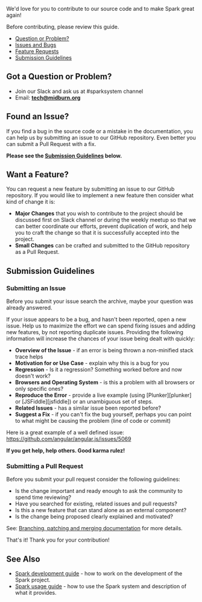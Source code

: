 We'd love for you to contribute to our source code and to make Spark great again!

Before contributing, please review this guide.

 - [Question or Problem?](#question)
 - [Issues and Bugs](#issue)
 - [Feature Requests](#feature)
 - [Submission Guidelines](#submit)

## <a name="question"></a> Got a Question or Problem?

* Join our Slack and ask us at #sparksystem channel
* Email: **tech@midburn.org**

## <a name="issue"></a> Found an Issue?

If you find a bug in the source code or a mistake in the documentation, you can help us by
submitting an issue to our GitHub repository. Even better you can submit a Pull Request
with a fix.

**Please see the [Submission Guidelines](#submit) below.**

## <a name="feature"></a> Want a Feature?

You can request a new feature by submitting an issue to our GitHub repository.  If you
would like to implement a new feature then consider what kind of change it is:

* **Major Changes** that you wish to contribute to the project should be discussed first on Slack
  channel or during the weekly meetup so that we can better coordinate our efforts,
  prevent duplication of work, and help you to craft the change so that it is successfully accepted
  into the project.
* **Small Changes** can be crafted and submitted to the GitHub repository as a Pull
  Request.


## <a name="submit"></a> Submission Guidelines

### Submitting an Issue
Before you submit your issue search the archive, maybe your question was already answered.

If your issue appears to be a bug, and hasn't been reported, open a new issue. Help us to maximize
the effort we can spend fixing issues and adding new features, by not reporting duplicate issues.
Providing the following information will increase the chances of your issue being dealt with
quickly:

* **Overview of the Issue** - if an error is being thrown a non-minified stack trace helps
* **Motivation for or Use Case** - explain why this is a bug for you
* **Regression** - Is it a regression? Something worked before and now doesn't work?
* **Browsers and Operating System** - is this a problem with all browsers or only specific ones?
* **Reproduce the Error** - provide a live example (using [Plunker][plunker] or
  [JSFiddle][jsfiddle]) or an unambiguous set of steps.
* **Related Issues** - has a similar issue been reported before?
* **Suggest a Fix** - if you can't fix the bug yourself, perhaps you can point to what might be
  causing the problem (line of code or commit)

Here is a great example of a well defined issue: https://github.com/angular/angular.js/issues/5069

**If you get help, help others. Good karma rulez!**

### Submitting a Pull Request

Before you submit your pull request consider the following guidelines:

- Is the change important and ready enough to ask the community to spend time reviewing?
- Have you searched for existing, related issues and pull requests?
- Is this a new feature that can stand alone as an external component?
- Is the change being proposed clearly explained and motivated?

See: [Branching, patching and merging documentation](/docs/development/branching.md) for more details.

That's it! Thank you for your contribution!

## See Also

* [Spark development guide](/docs/development/README.md) - how to work on the development of the Spark project.
* [Spark usage guide](/docs/usage/README.md) - how to use the Spark system and description of what it provides.
